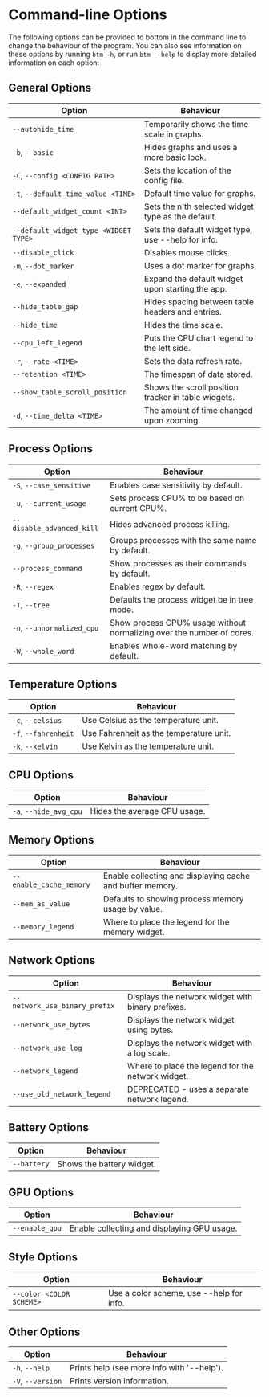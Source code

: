 # Command-line Options

The following options can be provided to bottom in the command line to change the behaviour of the program. You can also
see information on these options by running `btm -h`, or run `btm --help` to display more detailed information on each option:

## General Options

| Option                                | Behaviour                                           |
| ------------------------------------- | --------------------------------------------------- |
| `--autohide_time`                     | Temporarily shows the time scale in graphs.         |
| `-b`, `--basic`                       | Hides graphs and uses a more basic look.            |
| `-C`, `--config <CONFIG PATH>`        | Sets the location of the config file.               |
| `-t`, `--default_time_value <TIME>`   | Default time value for graphs.                      |
| `--default_widget_count <INT>`        | Sets the n'th selected widget type as the default.  |
| `--default_widget_type <WIDGET TYPE>` | Sets the default widget type, use --help for info.  |
| `--disable_click`                     | Disables mouse clicks.                              |
| `-m`, `--dot_marker`                  | Uses a dot marker for graphs.                       |
| `-e`, `--expanded`                    | Expand the default widget upon starting the app.    |
| `--hide_table_gap`                    | Hides spacing between table headers and entries.    |
| `--hide_time`                         | Hides the time scale.                               |
| `--cpu_left_legend`                 | Puts the CPU chart legend to the left side.         |
| `-r`, `--rate <TIME>`                 | Sets the data refresh rate.                         |
| `--retention <TIME>`                  | The timespan of data stored.                        |
| `--show_table_scroll_position`        | Shows the scroll position tracker in table widgets. |
| `-d`, `--time_delta <TIME>`           | The amount of time changed upon zooming.            |

## Process Options

| Option                     | Behaviour                                                             |
| -------------------------- | --------------------------------------------------------------------- |
| `-S`, `--case_sensitive`   | Enables case sensitivity by default.                                  |
| `-u`, `--current_usage`    | Sets process CPU% to be based on current CPU%.                        |
| `--disable_advanced_kill`  | Hides advanced process killing.                                       |
| `-g`, `--group_processes`  | Groups processes with the same name by default.                       |
| `--process_command`        | Show processes as their commands by default.                          |
| `-R`, `--regex`            | Enables regex by default.                                             |
| `-T`, `--tree`             | Defaults the process widget be in tree mode.                          |
| `-n`, `--unnormalized_cpu` | Show process CPU% usage without normalizing over the number of cores. |
| `-W`, `--whole_word`       | Enables whole-word matching by default.                               |

## Temperature Options

| Option               | Behaviour                               |
| -------------------- | --------------------------------------- |
| `-c`, `--celsius`    | Use Celsius as the temperature unit.    |
| `-f`, `--fahrenheit` | Use Fahrenheit as the temperature unit. |
| `-k`, `--kelvin`     | Use Kelvin as the temperature unit.     |

## CPU Options

| Option                 | Behaviour                    |
| ---------------------- | ---------------------------- |
| `-a`, `--hide_avg_cpu` | Hides the average CPU usage. |

## Memory Options

| Option                  | Behaviour                                                 |
| ----------------------- | --------------------------------------------------------- |
| `--enable_cache_memory` | Enable collecting and displaying cache and buffer memory. |
| `--mem_as_value`        | Defaults to showing process memory usage by value.        |
| `--memory_legend`       | Where to place the legend for the memory widget.          |

## Network Options

| Option                        | Behaviour                                         |
| ----------------------------- | ------------------------------------------------- |
| `--network_use_binary_prefix` | Displays the network widget with binary prefixes. |
| `--network_use_bytes`         | Displays the network widget using bytes.          |
| `--network_use_log`           | Displays the network widget with a log scale.     |
| `--network_legend`            | Where to place the legend for the network widget. |
| `--use_old_network_legend`    | DEPRECATED - uses a separate network legend.      |

## Battery Options

| Option      | Behaviour                 |
| ----------- | ------------------------- |
| `--battery` | Shows the battery widget. |

## GPU Options

| Option         | Behaviour                                   |
| -------------- | ------------------------------------------- |
| `--enable_gpu` | Enable collecting and displaying GPU usage. |

## Style Options

| Option                   | Behaviour                                |
| ------------------------ | ---------------------------------------- |
| `--color <COLOR SCHEME>` | Use a color scheme, use --help for info. |

## Other Options

| Option            | Behaviour                                  |
| ----------------- | ------------------------------------------ |
| `-h`, `--help`    | Prints help (see more info with '--help'). |
| `-V`, `--version` | Prints version information.                |
